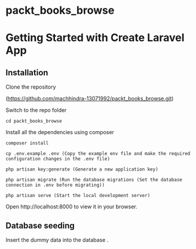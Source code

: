 # packt_books_browse
# Getting Started with Create Laravel App
## Installation

Clone the repository

  (https://github.com/machhindra-13071992/packt_books_browse.git)

Switch to the repo folder

    cd packt_books_browse

Install all the dependencies using composer

    composer install
	
	cp .env.example .env (Copy the example env file and make the required configuration changes in the .env file)
	
    php artisan key:generate (Generate a new application key)
    
	php artisan migrate (Run the database migrations (Set the database connection in .env before migrating))
    
	php artisan serve (Start the local development server)

Open http://localhost:8000 to view it in your browser.

## Database seeding

Insert the dummy data into the database .
